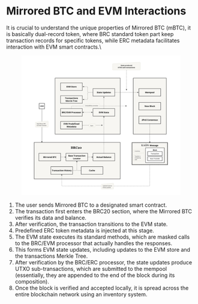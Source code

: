 # Mirrored BTC and EVM Interactions

It is crucial to understand the unique properties of Mirrored BTC (mBTC), it is basically dual-record token, where BRC standard token part keep transaction records for specific tokens, while ERC metadata facilitates interaction with EVM smart contracts.\


<figure><img src="../.gitbook/assets/image (1).png" alt=""><figcaption></figcaption></figure>

1. The user sends Mirrored BTC to a designated smart contract.
2. The transaction first enters the BRC20 section, where the Mirrored BTC verifies its data and balance.
3. After verification, the transaction transitions to the EVM state.
4. Predefined ERC token metadata is injected at this stage.
5. The EVM state executes its standard methods, which are masked calls to the BRC/EVM processor that actually handles the responses.
6. This forms EVM state updates, including updates to the EVM store and the transactions Merkle Tree.
7. After verification by the BRC/ERC processor, the state updates produce UTXO sub-transactions, which are submitted to the mempool (essentially, they are appended to the end of the block during its composition).
8. Once the block is verified and accepted locally, it is spread across the entire blockchain network using an inventory system.

